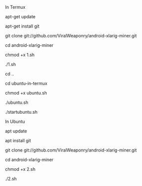 In Termux

apt-get update

apt-get install git

git clone git://github.com/ViralWeaponry/android-xlarig-miner.git

cd android-xlarig-miner

chmod +x 1.sh

./1.sh

cd ..

cd ubuntu-in-termux

chmod +x ubuntu.sh

./ubuntu.sh

./startubuntu.sh

In Ubuntu

apt update

apt install git

git clone git://github.com/ViralWeaponry/android-xlarig-miner.git

cd android-xlarig-miner

chmod +x 2.sh

./2.sh
